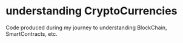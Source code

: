 # understanding CryptoCurrencies
Code produced during my journey to understanding BlockChain, SmartContracts, etc.
